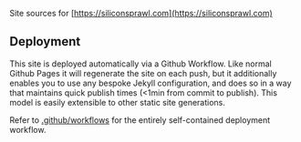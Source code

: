 Site sources for [https://siliconsprawl.com](https://siliconsprawl.com)

## Deployment

This site is deployed automatically via a Github Workflow. Like normal Github
Pages it will regenerate the site on each push, but it additionally enables you
to use any bespoke Jekyll configuration, and does so in a way that maintains
quick publish times (<1min from commit to publish). This model is easily
extensible to other static site generations.

Refer to
[.github/workflows](https://github.com/elindsey/elindsey.github.io/tree/dev/.github/workflows)
for the entirely self-contained deployment workflow. 
